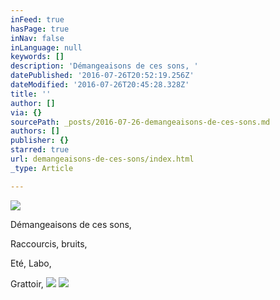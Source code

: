 ```yaml
---
inFeed: true
hasPage: true
inNav: false
inLanguage: null
keywords: []
description: 'Démangeaisons de ces sons, '
datePublished: '2016-07-26T20:52:19.256Z'
dateModified: '2016-07-26T20:45:28.328Z'
title: ''
author: []
via: {}
sourcePath: _posts/2016-07-26-demangeaisons-de-ces-sons.md
authors: []
publisher: {}
starred: true
url: demangeaisons-de-ces-sons/index.html
_type: Article

---
```

![](https://the-grid-user-content.s3-us-west-2.amazonaws.com/975829a3-c771-4161-aa94-98b082305134.jpg)

Démangeaisons de ces sons, 

Raccourcis, bruits,

Eté, Labo,

Grattoir, ![](https://the-grid-user-content.s3-us-west-2.amazonaws.com/1a91bbb5-5b80-407d-b240-dfbe5c38a9a2.jpg)
![](https://the-grid-user-content.s3-us-west-2.amazonaws.com/a5330c7a-a150-4d06-aa2f-05d31fd3ee2b.jpg)